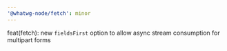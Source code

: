 ```yaml
---
'@whatwg-node/fetch': minor
---
```


feat(fetch): new `fieldsFirst` option to allow async stream consumption for multipart forms
